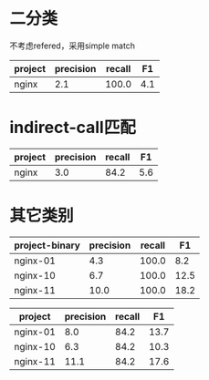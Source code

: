 
# 二分类

不考虑refered，采用simple match

| project | precision | recall | F1 |
| ---- | ---- | ---- | ---- |
| nginx | 2.1 | 100.0 | 4.1 |


# indirect-call匹配

| project | precision | recall | F1 |
| ---- | ---- | ---- | ---- |
| nginx | 3.0 | 84.2 | 5.6 |



# 其它类别

| project-binary | precision | recall | F1 |
| ---- | ---- | ---- | ---- |
| nginx-01 | 4.3 | 100.0 | 8.2 |
| nginx-10 | 6.7 | 100.0 | 12.5 |
| nginx-11 | 10.0 | 100.0 | 18.2 |



| project | precision | recall | F1 |
| ---- | ---- | ---- | ---- |
| nginx-01 | 8.0 | 84.2 | 13.7 |
| nginx-10 | 6.3 | 84.2 | 10.3 |
| nginx-11 | 11.1 | 84.2 | 17.6 |